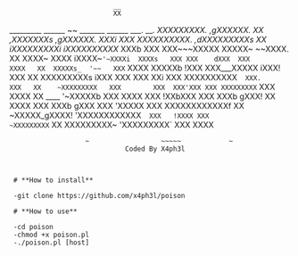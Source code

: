 	
                              __
                              XX
_________        ______       ~~     _______         ______      ___.    ___.
XXXXXXXXX.     ,gXXXXXX.      XX    ,XXXXXXXs      ,gXXXXXX.     XXXi    XXX
XXXXXXXXXX.  ,dXXXXXXXXXs     XX   iXXXXXXXXXi    iXXXXXXXXXX_   XXXb    XXX
XXX~~~XXXXX  XXXXX~ ~~XXXX.   XX  XXXX~   XXXX   iXXXX~`'~XXXXi  XXXXs   XXX
XXX    dXXX  XXX       XXXX   XX  XXXXXs_  '~~   XXX`      XXXX  XXXXXb !XXX
XXX___XXXXX iXXX!       XXX   XX   XXXXXXXXXs   iXXX        XXX  XXX XXi XXX
XXXXXXXXXX`  XXX.       XXX   XX    ~XXXXXXXXX   XXX        XXX  XXX'XXX XXX
XXXXXXXXX`   XXX       XXXX   XX  ____ '~XXXXXb  XXX       XXXX  XXX !XXbXXX
XXX          XXXb     gXXX!   XX  XXXX      XXX  XXXb     gXXX   XXX  'XXXXX
XXX          XXXXXXXXXXXXf    XX  ~XXXXX_gXXXX!  'XXXXXXXXXXXX`  XXX   !XXXX
XXX           ~XXXXXXXXX`     XX    XXXXXXXXX~    'XXXXXXXXX`    XXX    XXXX
~~~              ~~X~~`      '~~`     XXXXX~         ~~X~~`      ~~~    '~~~`
                   ~                  ~~~~~            ~
                             Coded By X4ph3l
                             
                             
                             
 # **How to install**
 
 -git clone https://github.com/x4ph3l/poison
 
 # **How to use**
 
 -cd poison
 -chmod +x poison.pl
 -./poison.pl [host]

